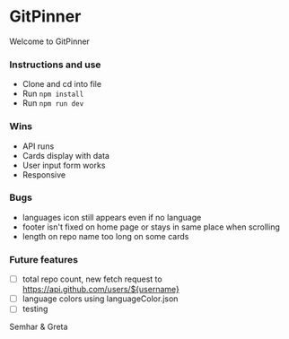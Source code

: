# GitPinner

Welcome to GitPinner

### Instructions and use

- Clone and cd into file
- Run `npm install`
- Run `npm run dev`

### Wins

- API runs
- Cards display with data
- User input form works
- Responsive

### Bugs

- languages icon still appears even if no language
- footer isn't fixed on home page or stays in same place when scrolling
- length on repo name too long on some cards

### Future features

- [ ] total repo count, new fetch request to https://api.github.com/users/${username}
- [ ] language colors using languageColor.json
- [ ] testing

Semhar & Greta
